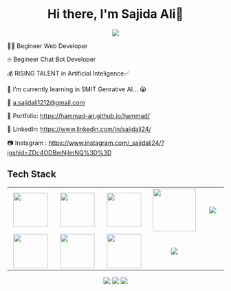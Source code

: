 <body>
  <div align="center">
    <h1> Hi there, I'm Sajida Ali👋<a href="https://hammad-air.github.io/hammad/"></h1>
  </div>
<p align="center">
<a href="https://github.com/hammad-air"><img src="https://readme-typing-svg.herokuapp.com/?lines=NLP+and+Web+Developer;Mern+Stack+Developer&font=Roboto&size=26&duration=3500&pause=500&center=true&width=500&height=50&color=eab676"></a>
	
<!-- ## My WordPress Course 
- [Mubashar Nouman](https://www.youtube.com/channel/UC6lUUWMyuiibsJzV8BNdaEQ)
 -->


	
👨‍💻 Begineer Web Developer 

🔥 Begineer Chat Bot Developer 
	
💰 RISING TALENT in Artificial Inteligence✅
	
📓 I’m currently learning in SMIT Genrative AI... 😭

📧 a.sajidali1212@gmail.com

🎨 Portfolio: https://hammad-air.github.io/hammad/

💼 LinkedIn: https://www.linkedin.com/in/sajidali24/

📷 Instagram : https://www.instagram.com/_sajidali24/?igshid=ZDc4ODBmNjlmNQ%3D%3D
 
<h2>Tech Stack</h2>

<table width="100">
<tr>
    <td align='center' width="200">
        <img src="https://www.linkpicture.com/q/t-m.jpg" width="80">
    </td>

  <td align='center' width="200">
        <img src="https://www.linkpicture.com/q/tl-b.png"  width="80">
    </td>
 <td align='center' width="200">
        <img src="https://upload.wikimedia.org/wikipedia/commons/thumb/3/38/HTML5_Badge.svg/600px-HTML5_Badge.svg.png" width="80">
    </td>
 <td align='center' width="200">
        <img src="https://github.com/bestofjs/bestofjs-webui/blob/master/public/logos/vscode.svg" width="100">
    </td>
 <td align='center' width="200">
        <img src="https://www.linkpicture.com/q/download_75.jpg">
    </td>
 
</tr>
 
<tr>
    <td align='center'>
        <img src="https://www.linkpicture.com/q/download_75.jpg"  width="80">
    </td>
    <td align='center'>
        <img src="https://www.linkpicture.com/q/download_75.jpg" width="80">
    </td>
 <td align='center'>
        <img src="https://www.linkpicture.com/q/download_75.jpg" width="80">
    </td>
     <td align='center'>
        <img src="https://www.linkpicture.com/q/download_75.jpg">
    </td>
</tr>
 

    
</table>
</p>
<p align="center">
<a href="https://www.linkedin.com/in/sajidali24/"><img src="https://img.shields.io/badge/Sajid Ali-0077B5?style=flat&logo=Linkedin&logoColor=white"/></a>
<a href="a.sajidali1212@gmail.com"><img src="https://img.shields.io/badge/-a.sajidali1212@gmail.com-D14836?style=flat&logo=Gmail&logoColor=white"/></a>
<a href="https://www.instagram.com/_sajidali24/?igshid=ZDc4ODBmNjlmNQ%3D%3D"><img src="https://img.shields.io/badge/_sajidali24-E4405F?style=flat&logo=Instagram&logoColor=white"/></a>
 </p>
 
<br>
